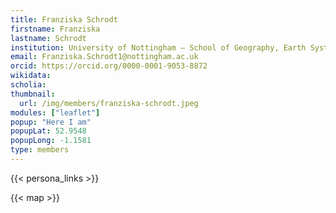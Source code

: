 ```yaml
---
title: Franziska Schrodt
firstname: Franziska
lastname: Schrodt
institution: University of Nottingham – School of Geography, Earth System Science
email: Franziska.Schrodt1@nottingham.ac.uk
orcid: https://orcid.org/0000-0001-9053-8872
wikidata: 
scholia: 
thumbnail:
  url: /img/members/franziska-schrodt.jpeg
modules: ["leaflet"]
popup: "Here I am"
popupLat: 52.9548
popupLong: -1.1581
type: members
---
```


{{< persona_links >}}

{{< map >}}
